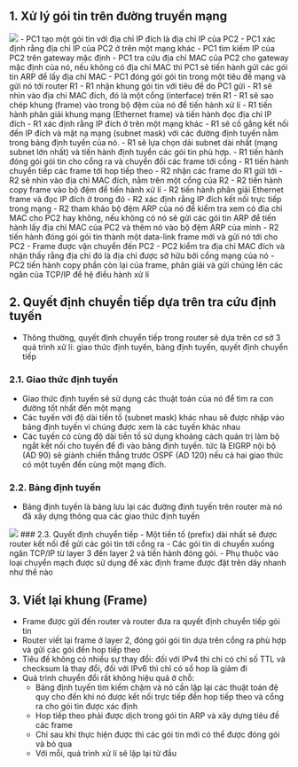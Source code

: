 ## 1. Xử lý gói tin trên đường truyền mạng
<img src='https://i.imgur.com/idGwjhf.png'>
- PC1 tạo một gói tin với địa chỉ IP đích là địa chỉ IP của PC2
- PC1 xác định rằng địa chỉ IP của PC2 ở trên một mạng khác
- PC1 tìm kiếm IP của PC2 trên gateway mặc định
- PC1 tra cứu địa chỉ MAC của PC2 cho gateway mặc định của nó, nếu không có địa chỉ MAC thì PC1 sẽ tiến hành gửi các gói tin ARP để lấy địa chỉ MAC
- PC1 đóng gói gói tin trong một tiêu đề mạng và gửi nó tới router R1
- R1 nhận khung gói tin với tiêu đề do PC1 gửi
- R1 sẽ nhìn vào địa chỉ MAC đích, đó là một cổng (interface) trên R1
- R1 sẽ sao chép khung (frame) vào trong bộ đệm của nó để tiến hành xử lí
- R1 tiến hành phân giải khung mạng (Ethernet frame) và tiến hành đọc địa chỉ IP đích
- R1 xác định rằng IP đích ở trên một mạng khác
- R1 sẽ cố gắng kết nối đến IP đích và mặt nạ mạng (subnet mask) với các đường định tuyến nằm trong bảng định tuyến của nó.
- R1 sẽ lựa chọn dải subnet dài nhất (mạng subnet lớn nhất) và tiến hành định tuyển các gói tin phù hợp.
- R1 tiến hành đóng gói gói tin cho cổng ra và chuyển đổi các frame tới cổng
- R1 tiến hành chuyển tiếp các frame tới hop tiếp theo
- R2 nhận các frame do R1 gửi tới
- R2 sẽ nhìn vào địa chỉ MAC đích, nằm trên một cổng của R2
- R2 tiến hành copy frame vào bộ đệm để tiến hành xử lí
- R2 tiến hành phân giải Ethernet frame và đọc IP đích ở trong đó
- R2 xác định rằng IP đích kết nối trực tiếp trong mạng
- R2 tham khảo bộ đệm ARP của nó để kiểm tra xem có địa chỉ MAC cho PC2 hay không, nếu không có nó sẽ gửi các gói tin ARP để tiến hành lấy địa chỉ MAC của PC2 và thêm nó vào bộ đệm ARP của mình
- R2 tiến hành đóng gói gói tin thành một data-link frame mới và gửi nó tới cho PC2
- Frame được vận chuyển đến PC2
- PC2 kiểm tra địa chỉ MAC đích và nhận thấy rằng địa chỉ đó là địa chỉ được sở hữu bởi cổng mạng của nó
- PC2 tiến hành copy phần còn lại của frame, phân giải và gửi chúng lên các ngăn của TCP/IP để hệ điều hành xử lí

## 2. Quyết định chuyển tiếp dựa trên tra cứu định tuyến
- Thông thường, quyết định chuyển tiếp trong router sẽ dựa trên cơ sở 3 quá trình xử lí: giao thức định tuyến, bảng định tuyến, quyết định chuyển tiếp

### 2.1. Giao thức định tuyến
- Giao thức định tuyến sẽ sử dụng các thuật toán của nó để tìm ra con đường tốt nhất đến một mạng
- Các tuyến với độ dài tiền tố (subnet mask) khác nhau sẽ được nhập vào bảng định tuyến vì chúng được xem là các tuyến khác nhau
- Các tuyến có cùng độ dài tiền tố sử dụng khoảng cách quản trị làm bộ ngắt kết nối cho tuyến để đi vào bảng định tuyến. tức là EIGRP nội bộ (AD 90) sẽ giành chiến thắng trước OSPF (AD 120) nếu cả hai giao thức có một tuyến đến cùng một mạng đích.
### 2.2. Bảng định tuyến
- Bảng định tuyến là bảng lưu lại các đường định tuyến trên router mà nó đã xây dựng thông qua các giao thức định tuyến
<img src='https://i.imgur.com/oHzyyLa.png'>
### 2.3. Quyết định chuyển tiếp
- Một tiền tố (prefix) dài nhất sẽ được router kết nối để gửi các gói tin tới cổng ra
- Các gói tin di chuyển xuống ngăn TCP/IP từ layer 3 đến layer 2 và tiến hành đóng gói.
- Phụ thuộc vào loại chuyển mạch được sử dụng để xác định frame được đặt trên dây nhanh như thế nào

## 3. Viết lại khung (Frame)
- Frame được gửi đến router và router đưa ra quyết định chuyển tiếp gói tin
- Router viết lại frame ở layer 2, đóng gói  gói tin dựa trên cổng ra phù hợp và gửi các gói đến hop tiếp theo
- Tiêu đề không có nhiều sự thay đổi: đối với IPv4 thì chỉ có chỉ số TTL và checksum là thay đổi, đối với IPv6 thì chỉ có số hop là giảm đi
- Quá trình chuyển đổi rất không hiệu quả ở chỗ:
	<ul>
	<li>Bảng định tuyến tìm kiếm chậm và nó cần lặp lại các thuật toán đệ quy cho đến khi nó được kết nối trực tiếp đến hop tiếp theo và cổng ra cho gói tin được xác định</li>
	<li>Hop tiếp theo phải được dịch trong gói tin ARP và xây dựng tiêu đề các frame</li>
	<li>Chỉ sau khi thực hiện được thì các gói tin mới có thể được đóng gói và bỏ qua</li>
	<li>Với mỗi, quá trình xử lí sẽ lặp lại từ đầu</li>
	</ul>
